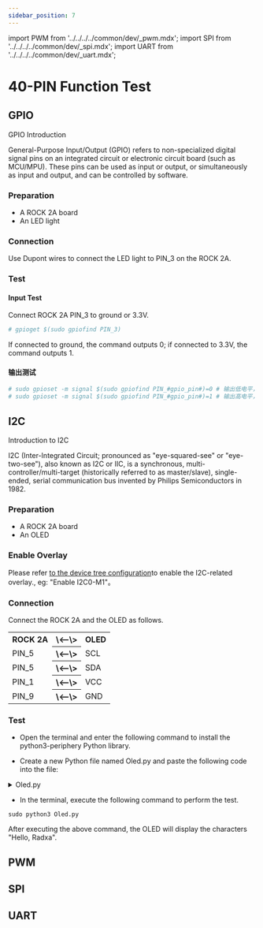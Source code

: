 ```yaml
---
sidebar_position: 7
---
```


import PWM from '../../../../common/dev/\_pwm.mdx';
import SPI from '../../../../common/dev/\_spi.mdx';
import UART from '../../../../common/dev/\_uart.mdx';

# 40-PIN Function Test

## GPIO

GPIO Introduction

General-Purpose Input/Output (GPIO) refers to non-specialized digital signal pins on an integrated circuit or electronic circuit board (such as MCU/MPU). These pins can be used as input or output, or simultaneously as input and output, and can be controlled by software.

### Preparation

<ul>
  <li>A ROCK 2A board</li>
  <li>An LED light</li>
</ul>

### Connection

Use Dupont wires to connect the LED light to PIN_3 on the ROCK 2A.

### Test

#### Input Test

Connect ROCK 2A PIN_3 to ground or 3.3V.

```bash
# gpioget $(sudo gpiofind PIN_3)
```

If connected to ground, the command outputs 0; if connected to 3.3V, the command outputs 1.

#### 输出测试

```bash
# sudo gpioset -m signal $(sudo gpiofind PIN_#gpio_pin#)=0 # 输出低电平， Led 灭
# sudo gpioset -m signal $(sudo gpiofind PIN_#gpio_pin#)=1 # 输出高电平， Led 亮
```

## I2C

Introduction to I2C

I2C (Inter-Integrated Circuit; pronounced as "eye-squared-see" or "eye-two-see"), also known as I2C or IIC, is a synchronous, multi-controller/multi-target (historically referred to as master/slave), single-ended, serial communication bus invented by Philips Semiconductors in 1982.

### Preparation

<ul>
  <li>A ROCK 2A board</li>
  <li>An OLED </li>
</ul>

### Enable Overlay

<p>
  Please refer <a href="../../radxa-os/rsetup#overlays"> to the device tree configuration</a>to enable the I2C-related overlay., eg: "Enable I2C0-M1"。
</p>

### Connection

<p>Connect the ROCK 2A and the OLED as follows. </p>

<table>
  <tr>
    <th>ROCK 2A</th>
    <th>\<--\></th>
    <th>OLED</th>
  </tr>
  <tr>
    <td>PIN_5</td>
    <th>\<--\></th>
    <td>SCL</td>
  </tr>
  <tr>
    <td>PIN_5</td>
    <th>\<--\></th>
    <td>SDA</td>
  </tr>
  <tr>
    <td>PIN_1</td>
    <th>\<--\></th>
    <td>VCC</td>
  </tr>
  <tr>
    <td>PIN_9</td>
    <th>\<--\></th>
    <td>GND</td>
  </tr>
</table>

### Test

- Open the terminal and enter the following command to install the python3-periphery Python library.

- Create a new Python file named Oled.py and paste the following code into the file:

<details>
    <summary>Oled.py</summary>

    ```
    #!/usr/bin/env python3
    # -*- encoding: utf-8 -*-

    import time
    from periphery import I2C

    class Oled:
      def __init__(self, bus, dev_addr):
        self.bus = I2C(bus)
        self.dev_addr = dev_addr
        self.size = 16
        self.max_column = 128
        self.oled_data = 0x40
        self.oled_init()

      def oled_write_cmd(self, cmd):
        self.bus.transfer(self.dev_addr, [I2C.Message([0x00, cmd])])

      def oled_init(self):
        print("... init ...")
        time.sleep(1)
        self.oled_write_cmd(0xAE)
        self.oled_write_cmd(0x00)
        self.oled_write_cmd(0x10)
        self.oled_write_cmd(0x40)
        self.oled_write_cmd(0xB0)
        self.oled_write_cmd(0x81)
        self.oled_write_cmd(0xFF)
        self.oled_write_cmd(0xA1)
        self.oled_write_cmd(0xA6)
        self.oled_write_cmd(0xA8)
        self.oled_write_cmd(0x3F)
        self.oled_write_cmd(0xC8)
        self.oled_write_cmd(0xD3)
        self.oled_write_cmd(0x00)
        self.oled_write_cmd(0xD5)
        self.oled_write_cmd(0x80)
        self.oled_write_cmd(0xD9)
        self.oled_write_cmd(0x22)
        self.oled_write_cmd(0xDA)
        self.oled_write_cmd(0x12)
        self.oled_write_cmd(0xDB)
        self.oled_write_cmd(0x20)
        self.oled_write_cmd(0x8D)
        self.oled_write_cmd(0x14)
        self.oled_write_cmd(0xAF)

      def oled_clear(self, clear_data):
        for i in range(8):
          self.oled_write_cmd(0xB0 + i)
          # page0-page1
          self.oled_write_cmd(0x00)
          # low column start address
          self.oled_write_cmd(0x10)
          # high column start address
          for j in range(128):
            self.oled_write_data(clear_data)

      def oled_display_on(self):
        self.oled_write_cmd(0x8D)
        self.oled_write_cmd(0x14)
        self.oled_write_cmd(0xAF)

      def oled_display_off(self):
        self.oled_write_cmd(0x8E)
        self.oled_write_cmd(0x8D)
        self.oled_write_cmd(0x10)

      def oled_set_pos(self, x, y):
        self.oled_write_cmd(0xB0 + y)
        self.oled_write_cmd(x&0x0f)
        self.oled_write_cmd(((x&0xf0)>>4)|0x10)

      def oled_show_char(self, x, y, chr):
        c = chr - ord(' ')
        if x > self.max_column:
          x = 0
          y += 2

        if self.size == 16:
          self.oled_set_pos(x, y)
          for i in range(8):
            self.bus.transfer(self.bus.transfer(self.dev_addr, [self.oled_data, F8X16[c*16+i]]))
          self.oled_set_pos(x, y+1)
          for i in range(8):
            self.bus.transfer(self.bus.transfer(self.dev_addr, [self.oled_data, F8X16[c*16+i+8]]))
        else:
          self.oled_set_pos(x, y)
          for i in range(6):
            self.bus.transfer(self.bus.transfer(self.dev_addr, [self.oled_data, F6x8[c][i]]))

    if __name__ == "main":
      oled = Oled("/dev/i2c-8", 0x3c)
      oled.oled_show_char(0, 0, 'radxa')
      oled.oled_clear()
    ```

</details>

- In the terminal, execute the following command to perform the test.

```
sudo python3 Oled.py
```

After executing the above command, the OLED will display the characters "Hello, Radxa".


## PWM

<PWM product_name="Radxa ROCK 2A" model="rock-2a" pwm_name="PWM0_M0" pwm_pin="PIN_32" chip="0" pwm_connection="/img/rock2a/pwm_connection.webp" />

## SPI

<SPI product_name="Radxa ROCK 2A" model="rock-2a" spi_overlay_name="Enable spidev on SPI0 over CS1" spidev="/dev/spidev0.0" spi_mosi="PIN_19" spi_miso="PIN_21" spi_connection="/img/rock2a/spi_connection.webp" />

## UART

<UART product_name="Radxa ROCK 2A" model="rock-2a" uart1_name="UART1-M0" uart_dev1="ttyS1" tx1_pin="PIN_7" rx1_pin="PIN_40" uart2_name="UART3-M0" uart_dev2="ttyS3" tx2_pin="PIN_18" rx2_pin="PIN_16" uart_connection="/img/rock2a/rock2a-uart-loop.webp" two_uart_connection="/img/rock2a/rock2a-two-uart-connection.webp" />
